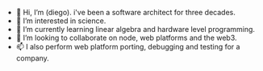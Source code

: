 - 👋 Hi, I’m (diego). i've been a software architect for three decades. 
- 👀 I’m interested in science.
- 🌱 I’m currently learning linear algebra and hardware level programming.
- 💞️ I’m looking to collaborate on node, web platforms and the web3.
- 📫 I also perform web platform porting, debugging and testing for a company.

<!---
fovtran/fovtran is a ✨ special ✨ repository because its `README.md` (this file) appears on your GitHub profile.
You can click the Preview link to take a look at your changes.
--->
